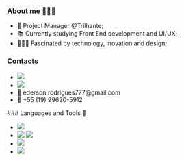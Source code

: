 ### About me 🙋🏾‍♂️
<ul>
<li> 🔁 Project Manager @Trilhante;</li>
<li> 📚 Currently studying Front End development and UI/UX;</li>
<li> 👩🏾‍💻 Fascinated by technology, inovation and design;</li>
</ul>

### Contacts
<ul>
<li><a href="https://www.linkedin.com/in/edersonrodrigues777/"><img src="https://img.shields.io/badge/LinkedIn-0077B5?style=for-the-badge&logo=linkedin&logoColor=white"/></a></li>
<li><a href="https://www.instagram.com/dede_rodrigues7/"><img src="https://img.shields.io/badge/Instagram-E4405F?style=for-the-badge&logo=instagram&logoColor=white"/></a></li>
<li>📧 ederson.rodrigues777@gmail.com</li>
<li>📲 +55 (19) 99620-5912</li>
</ul>
### Languages and Tools 🧰
<ul>
<li><img src="https://img.shields.io/badge/HTML5-E34F26?style=for-the-badge&logo=html5&logoColor=white"/></li>
<li>
<img src="https://img.shields.io/badge/CSS3-1572B6?style=for-the-badge&logo=css3&logoColor=white"/>
<img src="https://img.shields.io/badge/Sass-CC6699?style=for-the-badge&logo=sass&logoColor=white"/>
</li>
<li><img src="https://img.shields.io/badge/JavaScript-323330?style=for-the-badge&logo=javascript&logoColor=F7DF1E"/></li>
<li><img src="https://img.shields.io/badge/Git-F05032?style=for-the-badge&logo=git&logoColor=white"/></li>
</ul>
<!--

-->
